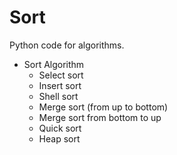 # Sort

Python code for algorithms.

- Sort Algorithm
  - Select sort
  - Insert sort
  - Shell sort
  - Merge sort (from up to bottom)
  - Merge sort from bottom to up
  - Quick sort
  - Heap sort

